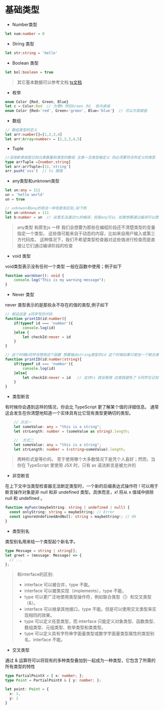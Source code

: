 # 基础类型

* Number类型

```typescript
let num:number = 0
```

* String 类型

```typescript
let str:string = 'hello'
```

* Boolean 类型

```typescript
let bol:boolean = true
```

> 其它基本数据可以参考文档 [ts文档](https://bosens-china.github.io/Typescript-manual/download/zh/handbook/basic-types.html#%E4%BB%8B%E7%BB%8D)

* 枚举

```typescript
enum Color {Red, Green, Blue}
let c = Color.Red  // 为零0 然后Green 为1  依次递减
enum Color {Red='red', Green='green', Blue='blue'}  // 可以为其赋值
```

* 数组

```typescript
// 数组类型的定义
let arr:number[]=[1,2,3,4]
let arr:Array<number> = [1,2,3,4,5]
```

* Tuple

```typescript
//没啥新意就是已知元素数量和类型的数组 注意一旦类型被定义 则必须要符合所定义的类型
type arrTuple =[number,string]
let arr:arrTuple=[11,'string']
arr.push('sss')  // ts 报错
```

* any类型和unknown类型

```typescript
let un:any = 111
un = 'hello world'
un = true

// unknwon和any的用法一样但是有区别,如下例
let un:unknown = 111
let b:number = un  // 这里无法通过ts的编译，但是any可以，如果想要通过编译可以使用类型收窄 例如typeof
```

> any类型 和原生js 一样
>我们会想要为那些在编程阶段还不清楚类型的变量指定一个类型。
>这些值可能来自于动态的内容，比如来自用户输入或第三方代码库。
>这种情况下，我们不希望类型检查器对这些值进行检查而是直接让它们通过编译阶段的检查

* void 类型

void类型表示没有任何一个类型 一般在函数中使用；例子如下

```typescript
function warnUser(): void {
    console.log("This is my warning message");
}
```

* Never 类型

never 类型表示的是那些永不存在的值的类型,例子如下

```typescript
// 假设这是 a同学写的代码
function printID(id:number){
    if(typeof id === 'number'){
        console.log(id)
    }else {
        let checkId:never = id
    }
}

// 这个时候b同学也想用这个函数 想要输出string类型的id 这个时候如果只是加一个联合类型例子如下：
function printID(id:number|string){
    if(typeof id === 'number'){
        console.log(id)
    }else{
        let checkId:never = id   // 这块ts 就会报错 这里就避免了 b同学忘记加判断string的逻辑
    }
}

```

* 类型断言

有时候你会遇到这样的情况，你会比 TypeScript 更了解某个值的详细信息。 通常这会发生在你清楚地知道一个实体具有比它现有类型更确切的类型。

```typescript
    // 方式一
    let someValue: any = "this is a string";
    let strLength: number = (someValue as string).length;

    //  方式二
    let someValue: any = "this is a string";
    let strLength: number = (<string>someValue).length;
```

> 两种形式是等价的。 至于使用哪个大多数情况下是凭个人喜好；然而，当你在 TypeScript 里使用 JSX 时，只有 as 语法断言是被允许的

* 非空断言

在上下文中当类型检查器无法断定类型时，一个新的后缀表达式操作符 ! 可以用于断言操作对象是非 null 和非 undefined 类型。具体而言，x! 将从 x 值域中排除 null 和 undefined 。

```typescript
function myFunc(maybeString: string | undefined | null) {
  const onlyString: string = maybeString; // Error
  const ignoreUndefinedAndNull: string = maybeString!; // Ok
}
```

* 类型别名

类型别名用来给一个类型起个新名字。

```ts
type Message = string | string[];
let greet = (message: Message) => {
  // ...
};
```

>和interface的区别:
>
>* interface 可以被合并，type 不能。
>* interface 可以被类实现（implements），type 不能。
>* type 可以更广泛地使用类型操作符，例如联合类型（|）和交叉类型（&）。
>* interface 可以继承其他接口，type 不能。但是可以使用交叉类型来实现相同的效果。
>* type 可以定义任意类型，而 interface 只能定义对象类型、函数类型、数组类型、元组类型、枚举类型和类类型。
>* type 可以定义具有字符串字面量类型或数字字面量类型属性的类型别名，interface 不能。

* 交叉类型

通过 & 运算符可以将现有的多种类型叠加到一起成为一种类型，它包含了所需的所有类型的特性

```ts
type PartialPointX = { x: number; };
type Point = PartialPointX & { y: number; };

let point: Point = {
  x: 1,
  y: 1
}
```
